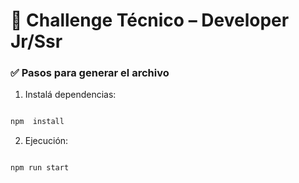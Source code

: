 # 🧪 Challenge Técnico – Developer Jr/Ssr

### ✅ Pasos para generar el archivo

  

1. Instalá dependencias:

```bash

npm  install

```

  

2. Ejecución:

```bash

npm run start

```